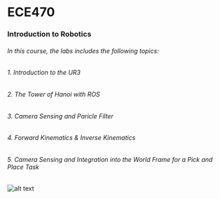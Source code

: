 # ECE470

### Introduction to Robotics

###### In this course, the labs includes the following topics:

###### 1. Introduction to the UR3
###### 2. The Tower of Hanoi with ROS
###### 3. Camera Sensing and Paricle Filter
###### 4. Forward Kinematics & Inverse Kinematics
###### 5. Camera Sensing and Integration into the World Frame for a Pick and Place Task

![alt text](https://https://github.com/InfiniteTree/blob/ECE470/Robotics.png?raw=true)
